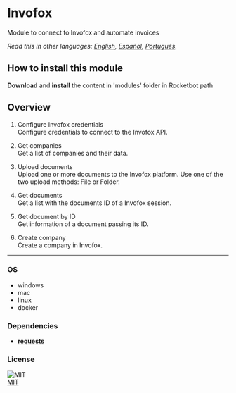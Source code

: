 # Invofox
  
Module to connect to Invofox and automate invoices  

*Read this in other languages: [English](README.md), [Español](README.es.md), [Português](README.pr.md).*

## How to install this module
  
__Download__ and __install__ the content in 'modules' folder in Rocketbot path  



## Overview


1. Configure Invofox credentials  
Configure credentials to connect to the Invofox API.

2. Get companies  
Get a list of companies and their data.

3. Upload documents  
Upload one or more documents to the Invofox platform. Use one of the two upload methods: File or Folder.

4. Get documents  
Get a list with the documents ID of a Invofox session.

5. Get document by ID  
Get information of a document passing its ID.

6. Create company  
Create a company in Invofox.  




----
### OS

- windows
- mac
- linux
- docker

### Dependencies
- [**requests**](https://pypi.org/project/requests/)
### License
  
![MIT](https://camo.githubusercontent.com/107590fac8cbd65071396bb4d04040f76cde5bde/687474703a2f2f696d672e736869656c64732e696f2f3a6c6963656e73652d6d69742d626c75652e7376673f7374796c653d666c61742d737175617265)  
[MIT](http://opensource.org/licenses/mit-license.ph)